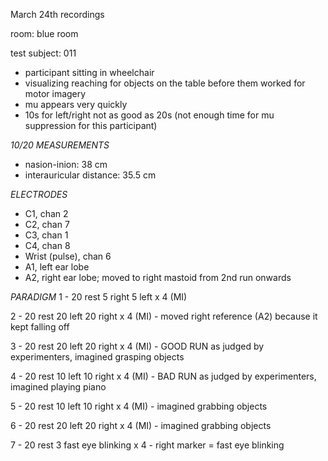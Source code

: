 March 24th recordings

room: blue room

test subject: 011
- participant sitting in wheelchair
- visualizing reaching for objects on the table before them worked for motor imagery
- mu appears very quickly
- 10s for left/right not as good as 20s (not enough time for mu suppression for this participant)


*10/20 MEASUREMENTS*
- nasion-inion: 38 cm
- interauricular distance: 35.5 cm

*ELECTRODES*
- C1, chan 2
- C2, chan 7
- C3, chan 1
- C4, chan 8
- Wrist (pulse), chan 6
- A1, left ear lobe
- A2, right ear lobe; moved to right mastoid from 2nd run onwards

*PARADIGM*
1 - 20 rest 5 right 5 left x 4 (MI)

2 - 20 rest 20 left 20 right x 4 (MI) - moved right reference (A2) because it kept falling off

3 - 20 rest 20 left 20 right x 4 (MI) - GOOD RUN as judged by experimenters, imagined grasping objects

4 - 20 rest 10 left 10 right x 4 (MI) - BAD RUN as judged by experimenters, imagined playing piano

5 - 20 rest 10 left 10 right x 4 (MI) - imagined grabbing objects

6 - 20 rest 20 left 20 right x 4 (MI) - imagined grabbing objects

7 - 20 rest 3 fast eye blinking x 4 - right marker = fast eye blinking


